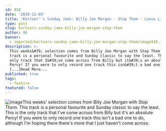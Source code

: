 ```yaml
---
id: 918
date: '2019-11-03'
title: 'Kortzer''s Sunday Jams: Billy Joe Morgan - Stop Them - Loose Lips'
type: post
slug: kortzers-sunday-jams-billy-joe-morgan-stop-them
author: 96
banner:
  - imported/kortzers-sunday-jams-billy-joe-morgan-stop-them/image918.jpeg
description: >-
  This weeks&#39; selection comes from Billy Joe Morgan with Stop Them. This
  track is a personal favourite and Sunday classic to say the least. This is the
  only track that I&#39;ve come across from Billy but it&#39;s an absolute
  Percy! If you were to only record one track this isn&#39;t a bad one to do,
  [...]Read More...
published: true
tags:
  - feature
featured: false
---
```

![image](../imported/kortzers-sunday-jams-billy-joe-morgan-stop-them/image918.jpeg)This weeks' selection comes from Billy Joe Morgan with _Stop Them_. This track is a personal favourite and Sunday classic to say the least. This is the only track that I've come across from Billy but it's an absolute Percy! If you were to only record one track this isn't a bad one to do, although I'm hoping there there's more that I just haven't come across.